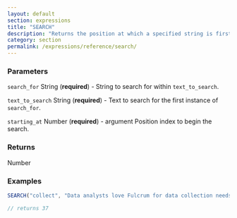 ```yaml
---
layout: default
section: expressions
title: "SEARCH"
description: "Returns the position at which a specified string is first found within a block of text. Ignores case."
category: section
permalink: /expressions/reference/search/
---
```


### Parameters

`search_for` String (__required__) - String to search for within `text_to_search`.

`text_to_search` String (__required__) - Text to search for the first instance of `search_for`.

`starting_at` Number (__required__) - argument Position index to begin the search.

### Returns

Number

### Examples

```js
SEARCH("collect", "Data analysts love Fulcrum for data collection needs", 12)

// returns 37
```